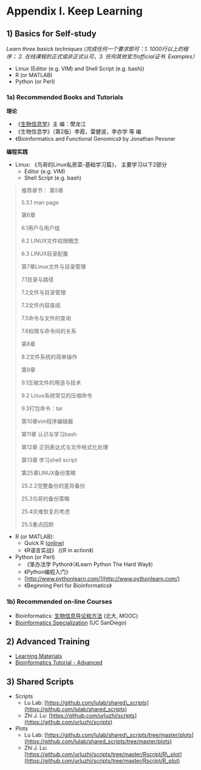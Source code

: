 # Appendix I. Keep Learning

## 1\) Basics for Self-study <a id="self-study"></a>

_Learn three basick techniques \(完成任何一个要求即可：1. 1000行以上的程序； 2. 在线课程的正式或非正式认可，3. 任何其他官方official证书. Examples）_

* Linux \(Editor \(e.g. VIM\) and Shell Script \(e.g. bash\)\)
* R \(or MATLAB\)
* Python \(or Perl\)

### 1a\) Recommended Books and Tutorials <a id="read"></a>

**理论**

* 《[生物信息学](http://ibi.zju.edu.cn/bioinplant/courses/jianyaomulu.htm)》主   编：樊龙江
* 《生物信息学》（第2版）李霞，雷健波，李亦学 等 编
* 《Bioinformatics and Functional Genomics》 by Jonathan Pevsner

**编程实践**

* Linux: 《鸟哥的Linux私房菜-基础学习篇》， 主要学习以下2部分  
  * Editor \(e.g. VIM\)  
  * Shell Script \(e.g. bash\)

> 推荐章节： 第5章
>
> 5.3.1 man page
>
> 第6章
>
> 6.1用户与用户组
>
> 6.2 LINUX文件权限概念
>
> 6.3 LINUX目录配置
>
> 第7章Linux文件与目录管理
>
> 7.1目录与路径
>
> 7.2文件与目录管理
>
> 7.3文件内容查阅
>
> 7.5命令与文件的查询
>
> 7.6权限与命令间的关系
>
> 第8章
>
> 8.2文件系统的简单操作
>
> 第9章
>
> 9.1压缩文件的用途与技术
>
> 9.2 Linux系统常见的压缩命令
>
> 9.3打包命令：tar
>
> 第10章vim程序编辑器
>
> 第11章 认识与学习bash
>
> 第12章 正则表达式与文件格式化处理
>
> 第13章 学习shell script
>
> 第25章LINUX备份策略
>
> 25.2.2完整备份的差异备份
>
> 25.3鸟哥的备份策略
>
> 25.4灾难恢复的考虑
>
> 25.5重点回顾

* R \(or MATLAB\):
  * Quick R \([online](http://www.statmethods.net/)\)
  * 《R语言实战》 \(《R in action》\)
* Python \(or Perl\)
  * 《笨办法学 Python》（《Learn Python The Hard Way》）
  * 《Python编程入门》
  * [http://www.pythonlearn.com/](http://www.pythonlearn.com/)
  * 《Beginning Perl for Bioinformatics》

### 1b\) Recommended on-line Courses

* Bioinformatics: [生物信息导论和方法](https://www.coursera.org/course/pkubioinfo) \(北大, MOOC\)
* [Bioinformatics Specialization](https://www.coursera.org/specializations/bioinformatics?utm_medium=courseDescripTop) \(UC SanDiego\)

## 2\) Advanced Training <a id="advanced"></a>

* [Learning Materials](https://cloud.tsinghua.edu.cn/d/e63019c19d59449992fc/)
* [Bioinformatics Tutorial - Advanced](http://lulab.gitbook.io/training)

## 3\) Shared Scripts <a id="share-script"></a>

* Scripts
  * Lu Lab: [https://github.com/lulab/shared\_scripts](https://github.com/lulab/shared_scripts)
  * Zhi J. Lu: [https://github.com/urluzhi/scripts](https://github.com/urluzhi/scripts)
* Plots
  * Lu Lab: [https://github.com/lulab/shared\_scripts/tree/master/plots](https://github.com/lulab/shared_scripts/tree/master/plots)
  * Zhi J. Lu: [https://github.com/urluzhi/scripts/tree/master/Rscript/R\_plot](https://github.com/urluzhi/scripts/tree/master/Rscript/R_plot)

